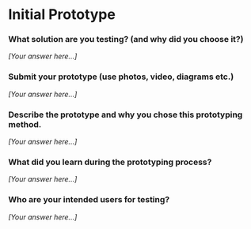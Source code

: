 # Initial Prototype

### What solution are you testing? (and why did you choose it?)

*[Your answer here...]*

### Submit your prototype (use photos, video, diagrams etc.)

*[Your answer here...]*

### Describe the prototype and why you chose this prototyping method. 

*[Your answer here...]*

### What did you learn during the prototyping process?

*[Your answer here...]*

### Who are your intended users for testing?

*[Your answer here...]*
